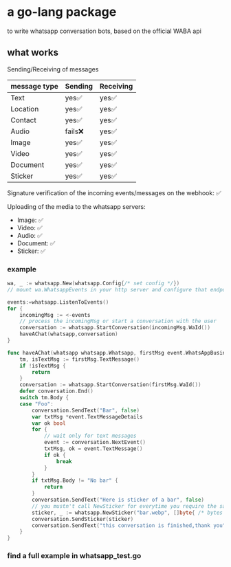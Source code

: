 # a go-lang package 
to write whatsapp conversation bots, based on the official WABA api

## what works

Sending/Receiving of messages 

| message type        | Sending | Receiving |
|----------------|---------|-----------|
| Text           |  yes✅   |   yes✅   |
| Location       |  yes✅   |   yes✅   |
| Contact        |  yes✅   |   yes✅   |
| Audio          |  fails❌ |   yes✅   |
| Image          |  yes✅   |   yes✅   |
| Video          |  yes✅   |   yes✅   |
| Document       |  yes✅   |   yes✅   |
| Sticker        |  yes✅   |   yes✅   |

Signature verification of the incoming events/messages on the webhook: ✅

Uploading of the media to the whatsapp servers:
- Image: ✅
- Video: ✅
- Audio: ✅
- Document: ✅
- Sticker: ✅



### example

```go
wa, _ := whatsapp.New(whatsapp.Config{/* set config */})
// mount wa.WhatsappEvents in your http server and configure that endpoint in the facebook dashboard and enable messages

events:=whatsapp.ListenToEvents()
for {
	incomingMsg := <-events
	// process the incomingMsg or start a conversation with the user
	conversation := whatsapp.StartConversation(incomingMsg.WaId())
    haveAChat(whatsapp,conversation)
}

func haveAChat(whatsapp whatsapp.Whatsapp, firstMsg event.WhatsAppBusinessAccount) {
	tm, isTextMsg := firstMsg.TextMessage()
	if !isTextMsg {
		return
	}
	conversation := whatsapp.StartConversation(firstMsg.WaId())
	defer conversation.End()
	switch tm.Body {
	case "Foo":
		conversation.SendText("Bar", false)
		var txtMsg *event.TextMessageDetails
		var ok bool
		for {
			// wait only for text messages
			event := conversation.NextEvent()
			txtMsg, ok = event.TextMessage()
			if ok {
				break
			}
		}
		if txtMsg.Body != "No bar" {
			return
		}
		conversation.SendText("Here is sticker of a bar", false)
		// you mustn't call NewSticker for everytime you require the same sticker, reuse the returned sticker
		sticker, _ := whatsapp.NewSticker("bar.webp", []byte{ /* bytes of the sticker */ })
		conversation.SendSticker(sticker)
		conversation.SendText("this conversation is finished,thank you", false)
	}
}
```

### find a full example in whatsapp_test.go